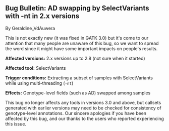 ## Bug Bulletin: AD swapping by SelectVariants with -nt in 2.x versions

By Geraldine_VdAuwera

<p>This is not exactly new (it was fixed in GATK 3.0) but it's come to our attention that many people are unaware of this bug, so we want to spread the word since it might have some important impacts on people's results.</p>

<p><strong>Affected versions:</strong> 2.x versions up to 2.8 (not sure when it started)</p>

<p><strong>Affected tool:</strong> SelectVariants</p>

<p><strong>Trigger conditions:</strong> Extracting a subset of samples with SelectVariants while using multi-threading (<code class="code codeInline" spellcheck="false">-nt</code>)</p>

<p><strong>Effects:</strong> Genotype-level fields (such as AD) swapped among samples</p>

<p>This bug no longer affects any tools in versions 3.0 and above, but callsets generated with earlier versions may need to be checked for consistency of genotype-level annotations. Our sincere apologies if you have been affected by this bug, and our thanks to the users who reported experiencing this issue.</p>
